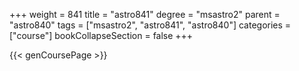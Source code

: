+++
weight = 841
title = "astro841"
degree = "msastro2"
parent = "astro840"
tags = ["msastro2", "astro841", "astro840"]
categories = ["course"]
bookCollapseSection = false
+++

{{< genCoursePage >}}
